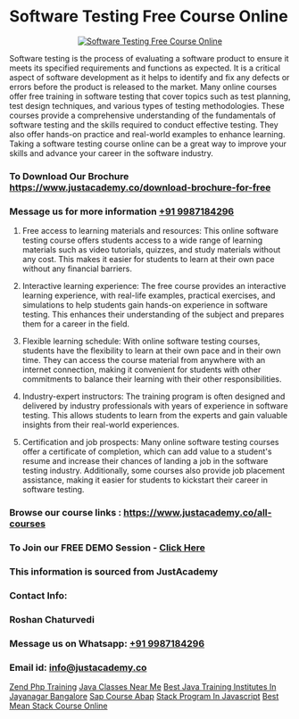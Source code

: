 # Software Testing Free Course Online

<p align="center">
  <a href="https://justacademy.co/program-detail/software-testing">
    <img src="https://justacademy.co/storage2/program_images/1704700438.webp" alt="Software Testing Free Course Online">
  </a>
</p>


Software testing is the process of evaluating a software product to ensure it meets its specified requirements and functions as expected. It is a critical aspect of software development as it helps to identify and fix any defects or errors before the product is released to the market. Many online courses offer free training in software testing that cover topics such as test planning, test design techniques, and various types of testing methodologies. These courses provide a comprehensive understanding of the fundamentals of software testing and the skills required to conduct effective testing. They also offer hands-on practice and real-world examples to enhance learning. Taking a software testing course online can be a great way to improve your skills and advance your career in the software industry.
### To Download Our Brochure https://www.justacademy.co/download-brochure-for-free
### Message us for more information [+91 9987184296](https://api.whatsapp.com/send?phone=919987184296)
1) Free access to learning materials and resources: This online software testing course offers students access to a wide range of learning materials such as video tutorials, quizzes, and study materials without any cost. This makes it easier for students to learn at their own pace without any financial barriers.

2) Interactive learning experience: The free course provides an interactive learning experience, with real-life examples, practical exercises, and simulations to help students gain hands-on experience in software testing. This enhances their understanding of the subject and prepares them for a career in the field.

3) Flexible learning schedule: With online software testing courses, students have the flexibility to learn at their own pace and in their own time. They can access the course material from anywhere with an internet connection, making it convenient for students with other commitments to balance their learning with their other responsibilities.

4) Industry-expert instructors: The training program is often designed and delivered by industry professionals with years of experience in software testing. This allows students to learn from the experts and gain valuable insights from their real-world experiences.

5) Certification and job prospects: Many online software testing courses offer a certificate of completion, which can add value to a student's resume and increase their chances of landing a job in the software testing industry. Additionally, some courses also provide job placement assistance, making it easier for students to kickstart their career in software testing.

### Browse our course links : https://www.justacademy.co/all-courses 
### To Join our FREE DEMO Session - [Click Here](https://www.justacademy.co/register-for-course-demo)


### This information is sourced from JustAcademy
### Contact Info:
### Roshan Chaturvedi
### Message us on Whatsapp: [+91 9987184296](https://api.whatsapp.com/send?phone=919987184296)
### Email id: [info@justacademy.co](mailto:info@justacademy.co)
                    
[Zend Php Training](https://www.linkedin.com/pulse/zend-php-training-justacademy-sunnyvale-461cc?trackingId=InRbb%2FQUDt5220c%2F1Jmy8w%3D%3D&lipi=urn%3Ali%3Apage%3Ad_flagship3_company_admin%3BUjFoUpg3TaeqGUVsU2Vh7w%3D%3D)
[Java Classes Near Me](https://www.linkedin.com/pulse/java-classes-near-me-justacademy-cupertino-s020c/)
[Best Java Training Institutes In Jayanagar Bangalore](https://medium.com/@shivamja27/best-java-training-institutes-in-jayanagar-bangalore-2ccaa16b1d9d)
[Sap Course Abap](https://medium.com/@ranemanish460/sap-course-abap-3159f6cb8c76)
[Stack Program In Javascript](https://justacademyin.github.io/Articles/Stack-Program-In-Javascript)
[Best Mean Stack Course Online](https://justacademyin.github.io/Articles/Best-Mean-Stack-Course-Online)
